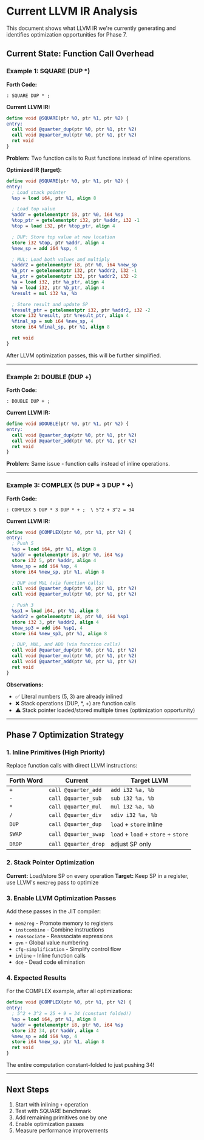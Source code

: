 # Current LLVM IR Analysis

This document shows what LLVM IR we're currently generating and identifies optimization opportunities for Phase 7.

## Current State: Function Call Overhead

### Example 1: SQUARE (DUP *)

**Forth Code:**
```forth
: SQUARE DUP * ;
```

**Current LLVM IR:**
```llvm
define void @SQUARE(ptr %0, ptr %1, ptr %2) {
entry:
  call void @quarter_dup(ptr %0, ptr %1, ptr %2)
  call void @quarter_mul(ptr %0, ptr %1, ptr %2)
  ret void
}
```

**Problem:** Two function calls to Rust functions instead of inline operations.

**Optimized IR (target):**
```llvm
define void @SQUARE(ptr %0, ptr %1, ptr %2) {
entry:
  ; Load stack pointer
  %sp = load i64, ptr %1, align 8

  ; Load top value
  %addr = getelementptr i8, ptr %0, i64 %sp
  %top_ptr = getelementptr i32, ptr %addr, i32 -1
  %top = load i32, ptr %top_ptr, align 4

  ; DUP: Store top value at new location
  store i32 %top, ptr %addr, align 4
  %new_sp = add i64 %sp, 4

  ; MUL: Load both values and multiply
  %addr2 = getelementptr i8, ptr %0, i64 %new_sp
  %b_ptr = getelementptr i32, ptr %addr2, i32 -1
  %a_ptr = getelementptr i32, ptr %addr2, i32 -2
  %a = load i32, ptr %a_ptr, align 4
  %b = load i32, ptr %b_ptr, align 4
  %result = mul i32 %a, %b

  ; Store result and update SP
  %result_ptr = getelementptr i32, ptr %addr2, i32 -2
  store i32 %result, ptr %result_ptr, align 4
  %final_sp = sub i64 %new_sp, 4
  store i64 %final_sp, ptr %1, align 8

  ret void
}
```

After LLVM optimization passes, this will be further simplified.

---

### Example 2: DOUBLE (DUP +)

**Forth Code:**
```forth
: DOUBLE DUP + ;
```

**Current LLVM IR:**
```llvm
define void @DOUBLE(ptr %0, ptr %1, ptr %2) {
entry:
  call void @quarter_dup(ptr %0, ptr %1, ptr %2)
  call void @quarter_add(ptr %0, ptr %1, ptr %2)
  ret void
}
```

**Problem:** Same issue - function calls instead of inline operations.

---

### Example 3: COMPLEX (5 DUP * 3 DUP * +)

**Forth Code:**
```forth
: COMPLEX 5 DUP * 3 DUP * + ;  \ 5^2 + 3^2 = 34
```

**Current LLVM IR:**
```llvm
define void @COMPLEX(ptr %0, ptr %1, ptr %2) {
entry:
  ; Push 5
  %sp = load i64, ptr %1, align 8
  %addr = getelementptr i8, ptr %0, i64 %sp
  store i32 5, ptr %addr, align 4
  %new_sp = add i64 %sp, 4
  store i64 %new_sp, ptr %1, align 8

  ; DUP and MUL (via function calls)
  call void @quarter_dup(ptr %0, ptr %1, ptr %2)
  call void @quarter_mul(ptr %0, ptr %1, ptr %2)

  ; Push 3
  %sp1 = load i64, ptr %1, align 8
  %addr2 = getelementptr i8, ptr %0, i64 %sp1
  store i32 3, ptr %addr2, align 4
  %new_sp3 = add i64 %sp1, 4
  store i64 %new_sp3, ptr %1, align 8

  ; DUP, MUL, and ADD (via function calls)
  call void @quarter_dup(ptr %0, ptr %1, ptr %2)
  call void @quarter_mul(ptr %0, ptr %1, ptr %2)
  call void @quarter_add(ptr %0, ptr %1, ptr %2)
  ret void
}
```

**Observations:**
- ✅ Literal numbers (5, 3) are already inlined
- ❌ Stack operations (DUP, *, +) are function calls
- ⚠️ Stack pointer loaded/stored multiple times (optimization opportunity)

---

## Phase 7 Optimization Strategy

### 1. Inline Primitives (High Priority)

Replace function calls with direct LLVM instructions:

| Forth Word | Current | Target LLVM |
|------------|---------|-------------|
| `+` | `call @quarter_add` | `add i32 %a, %b` |
| `-` | `call @quarter_sub` | `sub i32 %a, %b` |
| `*` | `call @quarter_mul` | `mul i32 %a, %b` |
| `/` | `call @quarter_div` | `sdiv i32 %a, %b` |
| `DUP` | `call @quarter_dup` | `load` + `store` inline |
| `SWAP` | `call @quarter_swap` | `load` + `load` + `store` + `store` |
| `DROP` | `call @quarter_drop` | adjust SP only |

### 2. Stack Pointer Optimization

**Current:** Load/store SP on every operation
**Target:** Keep SP in a register, use LLVM's `mem2reg` pass to optimize

### 3. Enable LLVM Optimization Passes

Add these passes in the JIT compiler:
- `mem2reg` - Promote memory to registers
- `instcombine` - Combine instructions
- `reassociate` - Reassociate expressions
- `gvn` - Global value numbering
- `cfg-simplification` - Simplify control flow
- `inline` - Inline function calls
- `dce` - Dead code elimination

### 4. Expected Results

For the COMPLEX example, after all optimizations:
```llvm
define void @COMPLEX(ptr %0, ptr %1, ptr %2) {
entry:
  ; 5^2 + 3^2 = 25 + 9 = 34 (constant folded!)
  %sp = load i64, ptr %1, align 8
  %addr = getelementptr i8, ptr %0, i64 %sp
  store i32 34, ptr %addr, align 4
  %new_sp = add i64 %sp, 4
  store i64 %new_sp, ptr %1, align 8
  ret void
}
```

The entire computation constant-folded to just pushing 34!

---

## Next Steps

1. Start with inlining `+` operation
2. Test with SQUARE benchmark
3. Add remaining primitives one by one
4. Enable optimization passes
5. Measure performance improvements
